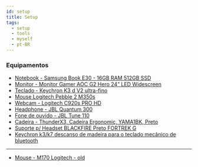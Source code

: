 ```yaml
---
id: setup
title: Setup
tags:
  - setup
  - tools
  - myself
  - pt-BR
---
```


### Equipamentos
- [Notebook - Samsung Book E30 - 16GB RAM 512GB SSD](https://canaltech.com.br/produto/samsung/book-e30)
- [Monitor - Monitor Gamer AOC G2 Hero 24” LED Widescreen](https://canaltech.com.br/produto/aoc/monitor-gamer-aoc-hero-g2/)
- [Teclado - Keychron K3 d V2 ultra-fino](https://keychron.net.br/products/keychron-k3-wireless-mechanical-keyboard)
- [Mouse Logitech Pebble 2 M350s ](https://www.amazon.com.br/Logitech-Silencioso-Ambidestro-Conex%C3%A3o-Bluetooth/dp/B0CJ3BDN7T/ref=sr_1_10?crid=3U3HY0YUAKUD4&dib=eyJ2IjoiMSJ9.KXnnjquMXmoKIaZpK7VBcEJdhhxD0HGWKXHGXIPtu96GZIjMTEiN8Z_28gpBFu012y0ChBJyr6pfKnsYqrajOR-VhTtuS46gaaNhsL5sjO0uHx-Of_FFSvgeM29Rsj-E2gB_8EiUnkyMRdne4OhA_o9t9KSMZty2bYQ5-cFHh_BNHtptiGSerVKsjDHE6Hxcu4WFZOUCGn8ka5SBZFGMKxH6ikf-3eO-fn8yiBXITrPi-ZusuQMIK_D5AQygAl30VXhGte1oImOrt5vCoFmHT-swzoG18-bFDRcfZwarTcI.t6T3jth-MwlYD5UL6x6DJCQIibORSaYbYXeBZstHZIk&dib_tag=se&keywords=mouse+logitech&qid=1709257170&sprefix=mouse+%2Caps%2C250&sr=8-10&ufe=app_do%3Aamzn1.fos.6d798eae-cadf-45de-946a-f477d47705b9)
- [Webcam - Logitech C920s PRO HD](https://www.logitech.com/pt-br/products/webcams/c920s-pro-hd-webcam.960-001257.html)
- [Headphone - JBL Quantum 300](https://www.jbl.com.br/headset-gamer/QUANTUM300.html)
- [Fone de ouvido - JBL Tune 110](https://www.jbl.com.br/fones-de-ouvido-intra-auriculares/JBL+T110.html)
- [Cadeira - ThunderX3, Cadeira Ergonomic, YAMA1BK, Preto](https://www.amazon.com.br/Cadeira-Ergonomic-Thunderx3-Yama1-Preta/dp/B07XM8KGBB/ref=sr_1_5?__mk_pt_BR=%C3%85M%C3%85%C5%BD%C3%95%C3%91&crid=2XCEZ3XT5WAHF&dib=eyJ2IjoiMSJ9.LsIVUPYGeCV-y9K_FmiBiTOa-_zS3N31vF5SeHxbtAcFgnESCXNiAp6BdNifpqky3ynQQi2sf1-8fowob9WFoHZs36UPgkGx_wke1_TYrj8uk1Iwdos5whRerBksogrSt-Hge1DLewQYxkUOo-gBM8OVRDG_3ZUxft62Pv7NxNU7ljHha49bkq0wc5bwS24Be0FqMfG5a-VBkz6weIqii-J_go5x_Oddis_-eBt4xbApTryg6mO-HjAO9ThjvWdgnPRmO065U8JjFYrSfg-g0Evl_6QxkihxCjk0SptXzkQ.b2FJdA1bnvty2S3lv_vmwhMqGRpZ5qEJ0LBsQ4ZCfzg&dib_tag=se&keywords=ThunderX3%2C&qid=1709243758&sprefix=thunderx3%2B%2Caps%2C325&sr=8-5&ufe=app_do%3Aamzn1.fos.25548f35-0de7-44b3-b28e-0f56f3f96147&th=1)
- [Suporte p/ Headset BLACKFIRE Preto FORTREK G](https://www.fortrek.com.br/suporte-p-headset-blackfire-preto-fortrek-g)
- [Keychron k3/k7 descanso de madeira para o teclado mecânico de bluetooth](https://pt.aliexpress.com/item/1005002663461127.html?_randl_currency=BRL&_randl_shipto=BR&src=google&memo1=freelisting&src=google&albch=shopping&acnt=768-202-3196&isdl=y&aff_short_key=UneMJZVf&slnk=&plac=&mtctp=&albbt=Google_7_shopping&aff_platform=google&&isSmbAutoCall=false&needSmbHouyi=false&albcp=17939045214&albag=&trgt=&crea=pt1005002663461127&netw=x&device=c&albpg=&albpd=pt1005002663461127&gclid=CjwKCAiA5Y6eBhAbEiwA_2ZWIfe2xfCI9P7h-omNM4st-MPY5C5zdhEPczcNkmSso657B3uSHuEHxhoCIHYQAvD_BwE&gclsrc=aw.ds)
---
- [Mouse - M170 Logitech - old](https://www.logitech.com/pt-br/products/mice/m170-wireless-mouse.html)
